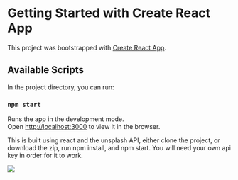# Getting Started with Create React App

This project was bootstrapped with [Create React App](https://github.com/facebook/create-react-app).

## Available Scripts

In the project directory, you can run:

### `npm start`

Runs the app in the development mode.\
Open [http://localhost:3000](http://localhost:3000) to view it in the browser.


This is built using react and the unsplash API,  either clone the project, or download the zip, run npm install, and npm start. 
You will need your own api key in order for it to work. 
 




<img src="https://github.com/kakoon8/Search-for-High-Definition-Pictures/blob/master/SearchforPicture.PNG" />
